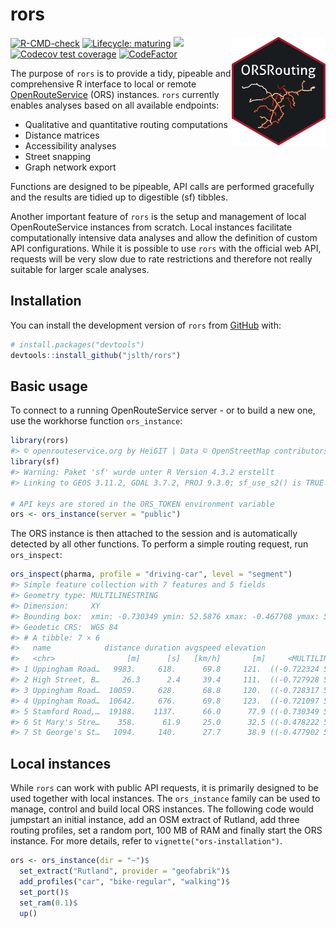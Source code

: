 
# rors

<img src="man/figures/rors_sticker.png" width="150" align="right"/>

<!-- badges: start -->

[![R-CMD-check](https://github.com/JsLth/rors/actions/workflows/check-standard.yaml/badge.svg)](https://github.com/JsLth/rors/actions/workflows/check-standard.yaml)
[![Lifecycle:
maturing](https://img.shields.io/badge/lifecycle-maturing-blue.svg)](https://lifecycle.r-lib.org/articles/stages.html#maturing)
[![](https://www.r-pkg.org/badges/version/rors)](https://cran.r-project.org/package=rors)
[![Codecov test
coverage](https://codecov.io/gh/JsLth/rors/branch/master/graph/badge.svg)](https://app.codecov.io/gh/JsLth/rors?branch=master)
[![CodeFactor](https://www.codefactor.io/repository/github/jslth/rors/badge/master)](https://www.codefactor.io/repository/github/jslth/rors/overview/master)

<!-- badges: end -->

The purpose of `rors` is to provide a tidy, pipeable and comprehensive R
interface to local or remote
[OpenRouteService](https://openrouteservice.org/) (ORS) instances.
`rors` currently enables analyses based on all available endpoints:

- Qualitative and quantitative routing computations
- Distance matrices
- Accessibility analyses
- Street snapping
- Graph network export

Functions are designed to be pipeable, API calls are performed
gracefully and the results are tidied up to digestible (sf) tibbles.

Another important feature of `rors` is the setup and management of local
OpenRouteService instances from scratch. Local instances facilitate
computationally intensive data analyses and allow the definition of
custom API configurations. While it is possible to use `rors` with the
official web API, requests will be very slow due to rate restrictions
and therefore not really suitable for larger scale analyses.

## Installation

You can install the development version of `rors` from
[GitHub](https://github.com/jslth/rors) with:

``` r
# install.packages("devtools")
devtools::install_github("jslth/rors")
```

## Basic usage

To connect to a running OpenRouteService server - or to build a new one,
use the workhorse function `ors_instance`:

``` r
library(rors)
#> © openrouteservice.org by HeiGIT | Data © OpenStreetMap contributors, ODbL 1.0. https://www.openstreetmap.org/copyright
library(sf)
#> Warning: Paket 'sf' wurde unter R Version 4.3.2 erstellt
#> Linking to GEOS 3.11.2, GDAL 3.7.2, PROJ 9.3.0; sf_use_s2() is TRUE

# API keys are stored in the ORS_TOKEN environment variable
ors <- ors_instance(server = "public")
```

The ORS instance is then attached to the session and is automatically
detected by all other functions. To perform a simple routing request,
run `ors_inspect`:

``` r
ors_inspect(pharma, profile = "driving-car", level = "segment")
#> Simple feature collection with 7 features and 5 fields
#> Geometry type: MULTILINESTRING
#> Dimension:     XY
#> Bounding box:  xmin: -0.730349 ymin: 52.5876 xmax: -0.467708 ymax: 52.6747
#> Geodetic CRS:  WGS 84
#> # A tibble: 7 × 6
#>   name            distance duration avgspeed elevation                  geometry
#>   <chr>                [m]      [s]   [km/h]       [m]     <MULTILINESTRING [°]>
#> 1 Uppingham Road…   9983.     618.      69.8     121.  ((-0.722324 52.58762, -0…
#> 2 High Street, B…     26.3      2.4     39.4     111.  ((-0.727928 52.66962, -0…
#> 3 Uppingham Road…  10059.     628.      68.8     120.  ((-0.728317 52.66962, -0…
#> 4 Uppingham Road…  10642.     676.      69.8     123.  ((-0.721097 52.58816, -0…
#> 5 Stamford Road,…  19188.    1137.      66.0      77.9 ((-0.730349 52.66991, -0…
#> 6 St Mary's Stre…    358.      61.9     25.0      32.5 ((-0.478222 52.65071, -0…
#> 7 St George's St…   1094.     140.      27.7      38.9 ((-0.477902 52.65231, -0…
```

## Local instances

While `rors` can work with public API requests, it is primarily designed
to be used together with local instances. The `ors_instance` family can
be used to manage, control and build local ORS instances. The following
code would jumpstart an initial instance, add an OSM extract of Rutland,
add three routing profiles, set a random port, 100 MB of RAM and finally
start the ORS instance. For more details, refer to
`vignette("ors-installation")`.

``` r
ors <- ors_instance(dir = "~")$
  set_extract("Rutland", provider = "geofabrik")$
  add_profiles("car", "bike-regular", "walking")$
  set_port()$
  set_ram(0.1)$
  up()
```
